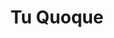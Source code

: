---
title: 'Tu Quoque'
description: 'Lorem ipsum dolor sit amet, consectetur adipiscing elit, sed do eiusmod tempor incididunt ut labore et dolore magna aliqua.'
---